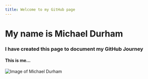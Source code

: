 ```yaml
---
title: Welcome to my GitHub page
---
```


# My name is Michael Durham
### I have created this page to document my GitHub Journey
#### This is me...

![Image of Michael Durham](https://media.licdn.com/dms/image/D4E03AQEy7JDeE3014g/profile-displayphoto-shrink_200_200/0/1668532095958?e=2147483647&v=beta&t=LNSY212BSu_7DFU8sdEBLv_Z1Ev9VCKnyKULZOiziKk)
